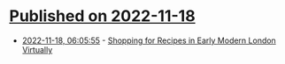 # [Published on 2022-11-18](index.md)

* [2022-11-18, 06:05:55](https://news.ycombinator.com/item?id=33650986) - [Shopping for Recipes in Early Modern London Virtually](https://recipes.hypotheses.org/20469)
